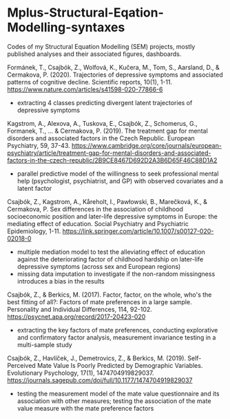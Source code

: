 # Mplus-Structural-Eqation-Modelling-syntaxes
Codes of my Structural Equation Modelling (SEM) projects, mostly published analyses and their associated figures, dashboards.


Formánek, T., Csajbók, Z., Wolfová, K., Kučera, M., Tom, S., Aarsland, D., & Cermakova, P. (2020). Trajectories of depressive symptoms and associated patterns of cognitive decline. Scientific reports, 10(1), 1-11.
https://www.nature.com/articles/s41598-020-77866-6
- extracting 4 classes predicting divergent latent trajectories of depressive symptoms

Kagstrom, A., Alexova, A., Tuskova, E., Csajbók, Z., Schomerus, G., Formanek, T., ... & Cermakova, P. (2019). The treatment gap for mental disorders and associated factors in the Czech Republic. European Psychiatry, 59, 37-43.
https://www.cambridge.org/core/journals/european-psychiatry/article/treatment-gap-for-mental-disorders-and-associated-factors-in-the-czech-republic/2B9CE8467D692D2A3B6D65F46C88D1A2
- parallel predictive model of the willingness to seek professional mental help (psychologist, psychiatrist, and GP) with observed covariates and a latent factor

Csajbók, Z., Kagstrom, A., Kåreholt, I., Pawłowski, B., Marečková, K., & Cermakova, P. Sex differences in the association of childhood socioeconomic position and later-life depressive symptoms in Europe: the mediating effect of education. Social Psychiatry and Psychiatric Epidemiology, 1-11.
https://link.springer.com/article/10.1007/s00127-020-02018-0
- multiple mediation model to test the alleviating effect of education against the deteriorating factor of childhood hardship on later-life depressive symptoms (across sex and European regions)
- missing data imputation to investigate if the non-random missingness introduces a bias in the results

Csajbók, Z., & Berkics, M. (2017). Factor, factor, on the whole, who's the best fitting of all?: Factors of mate preferences in a large sample. Personality and Individual Differences, 114, 92-102.
https://psycnet.apa.org/record/2017-20423-020
- extracting the key factors of mate preferences, conducting explorative and confirmatory factor analysis, measurement invariance testing in a multi-sample study

Csajbók, Z., Havlíček, J., Demetrovics, Z., & Berkics, M. (2019). Self-Perceived Mate Value Is Poorly Predicted by Demographic Variables. Evolutionary Psychology, 17(1), 1474704919829037.
https://journals.sagepub.com/doi/full/10.1177/1474704919829037
- testing the measurement model of the mate value questionnaire and its association with other measures; testing the association of the mate value measure with the mate preference factors

